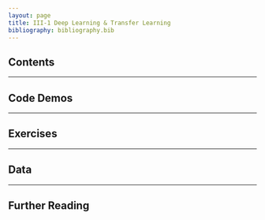 ```yaml
---
layout: page
title: III-1 Deep Learning & Transfer Learning
bibliography: bibliography.bib
---
```


## Contents

***

## Code Demos

***

## Exercises

***

## Data

***

## Further Reading
